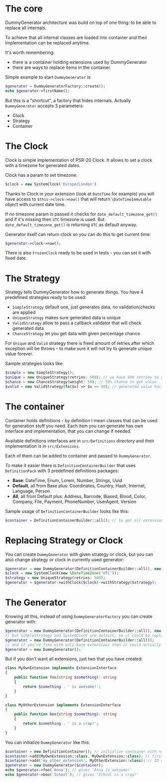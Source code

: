 # The core

DummyGenerator architecture was build on top of one thing: to be able to replace all internals.

To achieve that all internal classes are loaded into container and their implementation can be replaced anytime.

It's worth remembering: 
* there is a container holding extensions used by DummyGenerator
* there are ways to replace items in the container.

Simple example to start `DummyGenerator` is
```php
$generator = DummyGeneratorFactory::create();
echo $generator->firstName();
```

But this is a "shortcut", a factory that hides internals. Actually `DummyGenerator` accepts 3 parameters:
* Clock
* Strategy
* Container

# The Clock

Clock is simple implementation of PSR-20 Clock. It allows to set a clock with a timezone for generated dates.

Clock has a param to set timezone:
```php
$clock = new SystemClock('Europe/London')
```

Thanks to Clock in your extension (look at `DateTime` for example) you will have access to `$this->clock->now()` that will return `\DateTimeImmutable` object with current date time.

If no timezone param is passed it checks for `date_default_timezone_get()` and if it's missing then `UTC` timezone is used. But `date_default_timezone_get()` is returning `UTC` as default anyway.

Generator itself can return clock so you can do this to get current time:
```php
$generator->clock->now();
```

There is also `FrozenClock` ready to be used in tests - you can set it with fixed date.

# The Strategy

Strategy tells DummyGenerator how to generate things. You have 4 predefined strategies ready to be used: 

* `SimpleStrategy` default one, just generates data, no validation/checks are applied
* `UniqueStrategy` makes sure generated data is unique
* `ValidStrategy` allow to pass a callback validator that will check generated data
* `ChanceStrategy` let you get data with given percentage chance

For `Unique` and `Valid` strategy there is fixed amount of retries after which exception will be throws - to make sure it will not try to generate unique value forever.

Sample strategies looks like:
```php
$simple = new SimpleStrategy();
$unique = new UniqueStrategy(retries: 500); // we have 500 retries to get unique value
$chance = new ChanceStrategy(weight: 50); // 50% chance to get value
$valid = new ValidStrategy(fn($x) => $x <= 50); // generated value has to be lower or equal than 50 
```

# The container

Container holds definitions - by definition I mean classes that can be used for generation stuff you need.
Each item you can generate has own interface and implementation, that you can change if needed.

Available definitions interfaces are in `src/Definitions` directory and their implementation is in `src/Extensions`.

Each of them can be added to container and passed to `DummyGenerator`.

To make it easier there is `DefinitionContainerBuilder` that uses `DefinitionPack` with 3 predefined definitions packages:

* **Base**: DateTime, Enum, Lorem, Number, Strings, Uuid 
* **Default**, all from Base plus: Coordinates, Country, Hash, Internet, Language, Person
* **All**, all from Default plus: Address, Barcode, Biased, Blood, Color, Company, File, Payment, PhoneNumber, UserAgent, Version

Sample usage of `DefinitionContainerBuilder` looks like this:
```php
$container = DefinitionContainerBuilder::all(); // to get all extensions
```

# Replacing Strategy or Clock

You can create `DummyGenerator` with given strategy or clock, but you can also change strategy or clock in currently used generator:
```php
$generator = new DummyGenerator(DefinitionContainerBuilder::all(), new SimpleStrategy(), new SystemClock());
$clock = new SystemClock(new \DateTimeZone('UTC'));
$strategy = new UniqueStrategy(retries: 500);
$generator = $generator->withClock($clock)->withStrategy($strategy);

```

# The Generator

Knowing all this, instead of using `DummyGeneratorFactory` you can create generator with:
```php
$generator = new DummyGenerator(DefinitionContainerBuilder::all(), new SimpleStrategy(), new SystemClock());
// but SimpleStrategy and SystemClock are default, so it could be replaced with
$generator = new DummyGenerator(DefinitionContainerBuilder::all()); 
// and if you're fine with only base extensions then it could actually be
$generator = new DummyGenerator();
```

But if you don't want all extensions, just two that you have created:

```php
class MyOwnExtension implements ExtensionInterface
{
    public function foo(string $something): string
    {
        return $something . ' is awesome!';
    }
}

class MyOtherExtension implements ExtensionInterface
{
    public function boo(string $something): string
    {
        return $something . ' is a crap!';
    }
}
```

You can initialize `DummyGenerator` like this:
```php
$container = new DefinitionContainer(); // initialize container with no extensions
$container->add(MyOwnExtension::class, MyOwnExtension::class); // first parameter is ID/name, second value (extension itself)
$container->add('my_other_extension', MyOtherExtension::class); // ID can be regular string
$generator = new DummyGenerator($container);
echo $generator->foo('Anna'); // gives 'Anna is awesome!'
echo $generator->boo('School'); // gives 'School is a crap!' 
```
